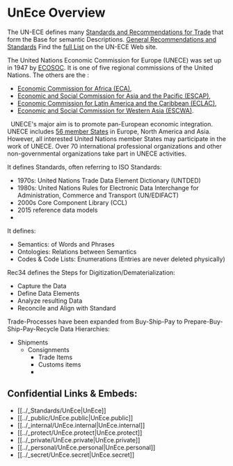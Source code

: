 # UnEce Overview

The UN-ECE defines many [Standards and Recommendations for Trade](https://unece.org/trade/uncefact/mainstandards)  that form the Base for semantic Descriptions. [General Recommendations and Standards](https://tfig.unece.org/contents/recommendations-and-standards.htm)
Find the [full List](https://tfig.unece.org/contents/unece-uncefact-recommendations.htm) on the UN-ECE Web site. 

The United Nations Economic Commission for Europe (UNECE) was set up in 1947 by [ECOSOC](http://www.un.org/esa/coordination/ecosoc/). It is one of five regional commissions of the United Nations. The others are the :

-   [Economic Commission for Africa (ECA)](http://uneca.org/),
-   [Economic and Social Commission for Asia and the Pacific (ESCAP)](http://www.unescap.org/),
-   [Economic Commission for Latin America and the Caribbean (ECLAC)](http://www.eclac.org/),
-   [Economic and Social Commission for Western Asia (ESCWA)](http://www.escwa.un.org/).

 
UNECE's major aim is to promote pan-European economic integration. UNECE includes [56 member States](http://www.unece.org/oes/nutshell/member_States_representatives.html) in Europe, North America and Asia. However, all interested United Nations member States may participate in the work of UNECE. Over 70 international professional organizations and other non-governmental organizations take part in UNECE activities.

It defines Standards, often referring to ISO Standards: 
- 1970s: United Nations Trade Data Element Dictionary (UNTDED)
- 1980s: United Nations Rules for Electronic Data Interchange for Administration, Commerce and Transport (UN/EDIFACT)
- 2000s Core Component Library (CCL)
- 2015 reference data models 
- 

It defines:
- Semantics: of Words and Phrases 
- Ontologies: Relations between Semantics 
- Codes & Code Lists: Enumerations (Entries are never deleted physically)

Rec34 defines the Steps for Digitization/Dematerialization: 
- Capture the Data 
- Define Data Elements 
- Analyze resulting Data 
- Reconcile and Align with Standard

Trade-Processes have been expanded from Buy-Ship-Pay to Prepare-Buy-Ship-Pay-Recycle 
Data Hierarchies: 
- Shipments 
	- Consignments 
		- Trade Items 
		- Customs items 
		- 




## Confidential Links & Embeds: 
- [[../_Standards/UnEce|UnEce]] 
- [[../_public/UnEce.public|UnEce.public]] 
- [[../_internal/UnEce.internal|UnEce.internal]] 
- [[../_protect/UnEce.protect|UnEce.protect]] 
- [[../_private/UnEce.private|UnEce.private]] 
- [[../_personal/UnEce.personal|UnEce.personal]] 
- [[../_secret/UnEce.secret|UnEce.secret]]

